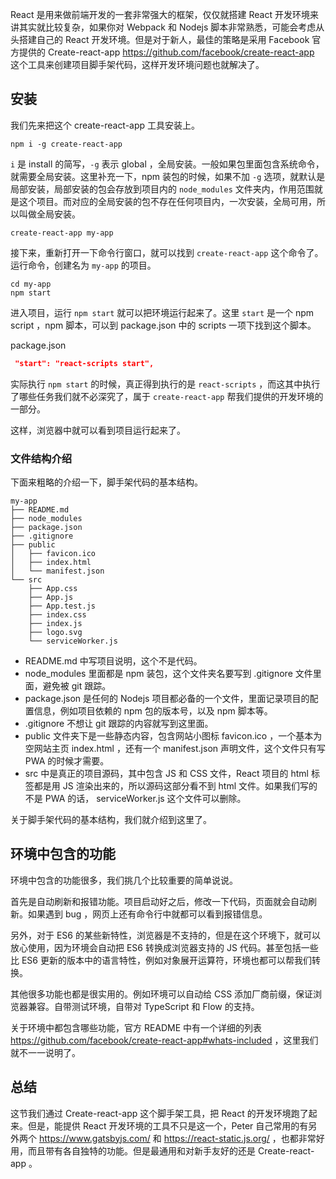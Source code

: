React 是用来做前端开发的一套非常强大的框架，仅仅就搭建 React 开发环境来讲其实就比较复杂，如果你对 Webpack 和 Nodejs 脚本非常熟悉，可能会考虑从头搭建自己的 React 开发环境。但是对于新人，最佳的策略是采用 Facebook 官方提供的 Create-react-app https://github.com/facebook/create-react-app 这个工具来创建项目脚手架代码，这样开发环境问题也就解决了。

## 安装

我们先来把这个 create-react-app 工具安装上。

```
npm i -g create-react-app
```

`i` 是 install 的简写，`-g` 表示 global ，全局安装。一般如果包里面包含系统命令，就需要全局安装。这里补充一下，npm 装包的时候，如果不加 `-g` 选项，就默认是局部安装，局部安装的包会存放到项目内的 `node_modules` 文件夹内，作用范围就是这个项目。而对应的全局安装的包不存在任何项目内，一次安装，全局可用，所以叫做全局安装。

```
create-react-app my-app
```

接下来，重新打开一下命令行窗口，就可以找到 `create-react-app` 这个命令了。运行命令，创建名为 `my-app` 的项目。

```
cd my-app
npm start
```

进入项目，运行 `npm start` 就可以把环境运行起来了。这里 `start` 是一个 npm script ，npm 脚本，可以到 package.json 中的 scripts 一项下找到这个脚本。

package.json

```json
 "start": "react-scripts start",
```

实际执行 `npm start` 的时候，真正得到执行的是 `react-scripts` ，而这其中执行了哪些任务我们就不必深究了，属于 `create-react-app` 帮我们提供的开发环境的一部分。

这样，浏览器中就可以看到项目运行起来了。

### 文件结构介绍

下面来粗略的介绍一下，脚手架代码的基本结构。

```
my-app
├── README.md
├── node_modules
├── package.json
├── .gitignore
├── public
│   ├── favicon.ico
│   ├── index.html
│   └── manifest.json
└── src
    ├── App.css
    ├── App.js
    ├── App.test.js
    ├── index.css
    ├── index.js
    ├── logo.svg
    └── serviceWorker.js
```

- README.md 中写项目说明，这个不是代码。
- node_modules 里面都是 npm 装包，这个文件夹名要写到 .gitignore 文件里面，避免被 git 跟踪。
- package.json 是任何的 Nodejs 项目都必备的一个文件，里面记录项目的配置信息，例如项目依赖的 npm 包的版本号，以及 npm 脚本等。
- .gitignore 不想让 git 跟踪的内容就写到这里面。
- public 文件夹下是一些静态内容，包含网站小图标 favicon.ico ，一个基本为空网站主页 index.html ，还有一个 manifest.json 声明文件，这个文件只有写 PWA 的时候才需要。
- src 中是真正的项目源码，其中包含 JS 和 CSS 文件，React 项目的 html 标签都是用 JS 渲染出来的，所以源码这部分看不到 html 文件。如果我们写的不是 PWA 的话， serviceWorker.js 这个文件可以删除。

关于脚手架代码的基本结构，我们就介绍到这里了。

## 环境中包含的功能

环境中包含的功能很多，我们挑几个比较重要的简单说说。

首先是自动刷新和报错功能。项目启动好之后，修改一下代码，页面就会自动刷新。如果遇到 bug ，网页上还有命令行中就都可以看到报错信息。

另外，对于 ES6 的某些新特性，浏览器是不支持的，但是在这个环境下，就可以放心使用，因为环境会自动把 ES6 转换成浏览器支持的 JS 代码。甚至包括一些比 ES6 更新的版本中的语言特性，例如对象展开运算符，环境也都可以帮我们转换。

其他很多功能也都是很实用的。例如环境可以自动给 CSS 添加厂商前缀，保证浏览器兼容。自带测试环境，自带对 TypeScript 和 Flow 的支持。

关于环境中都包含哪些功能，官方 README 中有一个详细的列表 https://github.com/facebook/create-react-app#whats-included ，这里我们就不一一说明了。

## 总结

这节我们通过 Create-react-app 这个脚手架工具，把 React 的开发环境跑了起来。但是，能提供 React 开发环境的工具不只是这一个，Peter 自己常用的有另外两个 https://www.gatsbyjs.com/ 和 https://react-static.js.org/ ，也都非常好用，而且带有各自独特的功能。但是最通用和对新手友好的还是 Create-react-app 。
